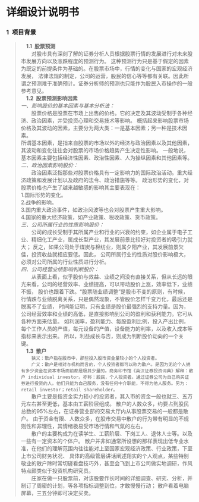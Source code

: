 # 详细设计说明书
### 1&ensp;项目背景
>**&emsp;1.1&ensp;股票预测**  
&emsp;&emsp;对股市具有深刻了解的证券分析人员根据股票行情的发展进行对未来股市发展方向以及涨跌程度的预测行为。
这种预测行为只是基于假定的因素为既定的前提条件为基础的。在股票市场中，行情的变化与国家的宏观经济发展，
法律法规的制定，公司的运营，股民的信心等等都有关联。因此所谓之预测难于准确预计。证券分析师的预测也只能作为股民入市操作的一般参考意见。  
**&emsp;1.2&ensp;股票预测影响因素**  
*一、影响股价的基本因素与基本分析法：*  
&emsp;&emsp;股票价格是股票在市场上出售的价格。它的决定及其波动受制于各种经济、政治因素，并受投资心理和交易技术等影响。
概括起来影响股票市场价格及其波动的因素，主要分为两大类：一是基本因素；另一种是技术因素。  
所谓基本因素，是指来自股票的市场以外的经济与政治因素以及其他因素，其波动和变化往往会对股票的市场价格趋势产生决定性影响。
一般地说，基本因素主要包括经济性因素、政治性因素、人为操纵因素和其他因素等。  
*二、政治因素影响股价：*  
&emsp;&emsp;政治因素泛指那些对股票价格具有一定影响力的国际政治活动。重大经济政策和发展计划以及政府的法令、政治措施等等。
政治形势的变化，对股票价格也产生了越来越敏感的影响其主要表现在：  
1.国际形势的变化。  
2.战争的影响。  
3.国内重大政治事件，如政治风波等也会对股票产生重大影响。  
4.国家的重大经济政策，如产业政策、税收政策、货币政策。  
*三、公司所属行业的性质影响股价：*  
&emsp;&emsp;公司的成长受制于其所属产业和行业的兴衰的约束，如企业属于电子工业、精细化工产业，属成长型产业，其发展前景比较好对投资者的吸引力就大；
反之，如果公司处于煤炭与棉纺业，则属夕阳产业，其发展前景欠佳，投资收益就相应要低。因此，
公司所属行业的性质对股价影响极大，必须对公司所属的行业性质进行分析。  
*四、公司经营业绩影响判断股价：*  
&emsp;&emsp;从表面上看，似乎股价与效益、业绩之间没有直接关系，但从长远的眼光来看，公司的经营效率、业绩提高，可以带动股价上涨，效率低下，业绩不振，
股价也跟着下跌。“股票随业绩调整”是股市不变的原则，有时候，行情跌与业绩脱离关系，只是偶然现象，不管股价怎样千变万化，最后还是脱离不了业绩，
时间能证明，只有业绩是股价最强烈的支持力量。因为，公司经营效率和业绩的高低，是直接影响到公司的盈利和获利能力。它可从各种方面来估量。
如利润率，盈利能力、每股盈利比例，投入产出比例，每个工作人员的产值，每元设备的产值，设备能力的利率，以及收入成本等指标来表示出来。
所以，利益成长与否，则成为判断股价动向的一个关键。  
**&emsp;1.3&ensp;散户**  
&emsp;&emsp;`狭义：散户指在股市中，那些投入股市资金量较小的个人投资者。`  
&emsp;&emsp;`广义：散户是相对与机构而言的，个人投资者都可以称为散户。是因为无论个人拥有多少资金在资本市场面前都是极其少量的。商务印书馆《英汉证券投资词典》解释：散户 individual investor。亦称：股民，个人投资者。通过证券公司为自己购买证券进行投资的人。他们只能为自己服务，没有任何中介职能，不得为他人服务。另为：retail investor；retail shareholder。`  
&emsp;&emsp;散户主要是指资金实力较小的投资者，其入市的资金一般也就三、五万元左右甚至更低，基本由工薪阶层组成。
散户的人数众多，约要占到股民总数的95%左右，在证券营业部的交易大厅内从事股票交易的一般都是散户。
由于资金有限、人数众多，在股市交易中散户的行为带有明显的不规则性和非理性，其情绪极易受市场行情和气氛的左右。  
&emsp;&emsp;散户的主要构成为在读学生、工薪阶层、下岗工人、退休人士等。以及一些有一定资本的个体户。
散户并非如通常所设想的那样表现出低专业水准，在他们的理解范围内往往能对上至国家宏观经济政策、行业政策，下至上市公司财务状况、
具体的高级管层讲话阐述翔实的个人观点，某些特别敬业的散户除时常切磋看盘技巧外，甚至会飞到上市公司做实地调研，作风特点颇类似于投资机构研究员。  
&emsp;&emsp;庄家在做一只股票前，对该股要作长时间的详细调查、研究、分析，并制订了周密的计划，等各项指标调整到位，才敢慢慢行动；
散户看着电脑屏幕，三五分钟即可决定买卖。  
